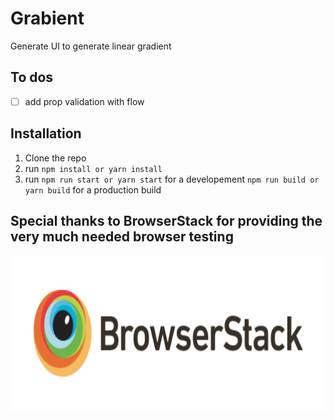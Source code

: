# Grabient

Generate UI to generate linear gradient

## To dos
  - [ ] add prop validation with flow

## Installation
  1. Clone the repo
  2. run `npm install or yarn install`
  3. run `npm run start or yarn start` for a developement `npm run build or yarn build` for a production build

## Special thanks to BrowserStack for providing the very much needed browser testing

<a href="https://www.browserstack.com">
  <img src="./files/browserstack.png" width=800 height=250>
</a>
